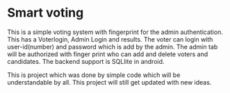 # Smart voting

This is a simple voting system with fingerprint for the admin authentication.
This has a Voterlogin, Admin Login and results.
The voter can login with user-id(number) and password which is add by the admin.
The admin tab will be authorized with finger print who can add and delete voters and candidates.
The backend support is SQLlite in android.


This is project which was done by simple code which will be understandable by all.
This project will still get updated with new ideas.
